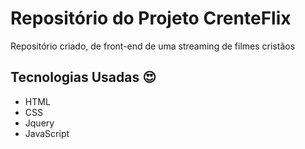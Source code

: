 # Repositório do Projeto CrenteFlix

Repositório criado, de front-end de uma streaming de filmes cristãos

## Tecnologias Usadas :heart_eyes:

- HTML
- CSS
- Jquery
- JavaScript
